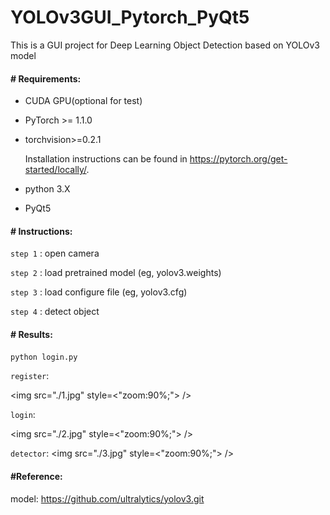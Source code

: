 # YOLOv3GUI_Pytorch_PyQt5
This is a GUI project for Deep Learning Object Detection based on YOLOv3 model

#### # Requirements:

- CUDA GPU(optional for test)

- PyTorch >= 1.1.0

- torchvision>=0.2.1

  Installation instructions can be found in https://pytorch.org/get-started/locally/.

- python 3.X

- PyQt5

#### #  Instructions:

`step 1` :  open camera

`step 2` :  load pretrained model (<a>eg, yolov3.weights</a>)

`step 3` :  load configure file (<a>eg, yolov3.cfg</a>)

`step 4` :  detect object

#### #  Results:

```python
python login.py
```

`register`:

<img src="./1.jpg" style=<"zoom:90%;"> />

`login`:  

<img src="./2.jpg" style=<"zoom:90%;"> />

`detector`:
<img src="./3.jpg" style=<"zoom:90%;"> />

#### #Reference:

model: https://github.com/ultralytics/yolov3.git



